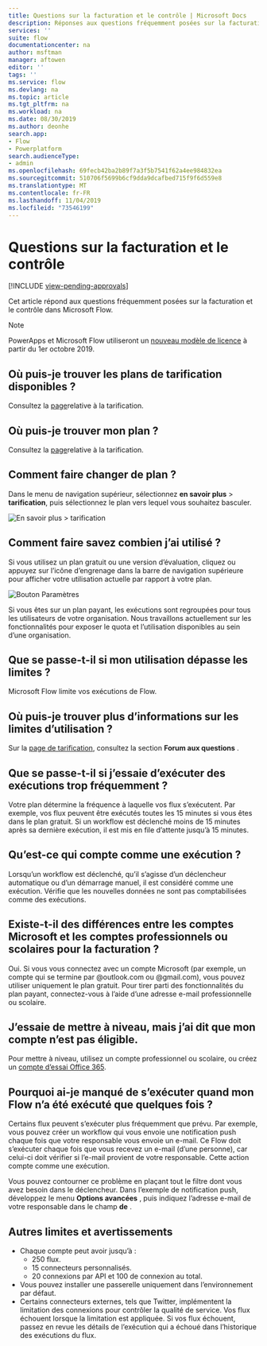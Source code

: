 ```yaml
---
title: Questions sur la facturation et le contrôle | Microsoft Docs
description: Réponses aux questions fréquemment posées sur la facturation et le contrôle des Microsoft Flow
services: ''
suite: flow
documentationcenter: na
author: msftman
manager: aftowen
editor: ''
tags: ''
ms.service: flow
ms.devlang: na
ms.topic: article
ms.tgt_pltfrm: na
ms.workload: na
ms.date: 08/30/2019
ms.author: deonhe
search.app:
- Flow
- Powerplatform
search.audienceType:
- admin
ms.openlocfilehash: 69fecb42ba2b89f7a3f5b7541f62a4ee984832ea
ms.sourcegitcommit: 510706f5699b6cf9dda9dcafbed715f9f6d559e8
ms.translationtype: MT
ms.contentlocale: fr-FR
ms.lasthandoff: 11/04/2019
ms.locfileid: "73546199"
---
```

# <a name="billing-and-metering-questions"></a>Questions sur la facturation et le contrôle
[!INCLUDE [view-pending-approvals](includes/cc-rebrand.md)]

Cet article répond aux questions fréquemment posées sur la facturation et le contrôle dans Microsoft Flow.

>[!NOTE]
> PowerApps et Microsoft Flow utiliseront un [nouveau modèle de licence](https://docs.microsoft.com/power-platform/admin/powerapps-flow-licensing-faq) à partir du 1er octobre 2019. 

## <a name="where-can-i-find-out-what-pricing-plans-are-available"></a>Où puis-je trouver les plans de tarification disponibles ?

Consultez la [page](https://flow.microsoft.com/pricing/)relative à la tarification.

## <a name="where-can-i-find-out-what-my-plan-is"></a>Où puis-je trouver mon plan ?

Consultez la [page](https://flow.microsoft.com/pricing/)relative à la tarification.

## <a name="how-do-i-switch-plans"></a>Comment faire changer de plan ?

Dans le menu de navigation supérieur, sélectionnez **en savoir plus** > **tarification**, puis sélectionnez le plan vers lequel vous souhaitez basculer.

![En savoir plus > tarification](./media/billing-questions/learn-pricing.png)

## <a name="how-do-i-know-how-much-ive-used"></a>Comment faire savez combien j’ai utilisé ?

Si vous utilisez un plan gratuit ou une version d’évaluation, cliquez ou appuyez sur l’icône d’engrenage dans la barre de navigation supérieure pour afficher votre utilisation actuelle par rapport à votre plan. 

![Bouton Paramètres](./media/billing-questions/settings.png)

Si vous êtes sur un plan payant, les exécutions sont regroupées pour tous les utilisateurs de votre organisation. Nous travaillons actuellement sur les fonctionnalités pour exposer le quota et l’utilisation disponibles au sein d’une organisation.

## <a name="what-happens-if-my-usage-exceeds-the-limits"></a>Que se passe-t-il si mon utilisation dépasse les limites ?

Microsoft Flow limite vos exécutions de Flow.

## <a name="where-can-i-find-more-information-regarding-the-usage-limits"></a>Où puis-je trouver plus d’informations sur les limites d’utilisation ?

Sur la [page de tarification](https://flow.microsoft.com/pricing/), consultez la section **Forum aux questions** .

## <a name="what-happens-if-i-try-to-execute-runs-too-frequently"></a>Que se passe-t-il si j’essaie d’exécuter des exécutions trop fréquemment ?

Votre plan détermine la fréquence à laquelle vos flux s’exécutent. Par exemple, vos flux peuvent être exécutés toutes les 15 minutes si vous êtes dans le plan gratuit. Si un workflow est déclenché moins de 15 minutes après sa dernière exécution, il est mis en file d’attente jusqu’à 15 minutes.

## <a name="what-counts-as-a-run"></a>Qu’est-ce qui compte comme une exécution ?

Lorsqu’un workflow est déclenché, qu’il s’agisse d’un déclencheur automatique ou d’un démarrage manuel, il est considéré comme une exécution. Vérifie que les nouvelles données ne sont pas comptabilisées comme des exécutions.

## <a name="are-there-differences-between-microsoft-accounts-and-work-or-school-accounts-for-billing"></a>Existe-t-il des différences entre les comptes Microsoft et les comptes professionnels ou scolaires pour la facturation ?

Oui. Si vous vous connectez avec un compte Microsoft (par exemple, un compte qui se termine par @outlook.com ou @gmail.com), vous pouvez utiliser uniquement le plan gratuit. Pour tirer parti des fonctionnalités du plan payant, connectez-vous à l’aide d’une adresse e-mail professionnelle ou scolaire.

## <a name="im-trying-to-upgrade-but-im-told-my-account-isnt-eligible"></a>J’essaie de mettre à niveau, mais j’ai dit que mon compte n’est pas éligible.

Pour mettre à niveau, utilisez un compte professionnel ou scolaire, ou créez un [compte d’essai Office 365](https://powerbi.microsoft.com/documentation/powerbi-admin-signing-up-for-power-bi-with-a-new-office-365-trial/).

## <a name="why-did-i-run-out-of-runs-when-my-flow-only-ran-a-few-times"></a>Pourquoi ai-je manqué de s’exécuter quand mon Flow n’a été exécuté que quelques fois ?

Certains flux peuvent s’exécuter plus fréquemment que prévu. Par exemple, vous pouvez créer un workflow qui vous envoie une notification push chaque fois que votre responsable vous envoie un e-mail. Ce Flow doit s’exécuter chaque fois que vous recevez un e-mail (d’une personne), car celui-ci doit vérifier si l’e-mail provient de votre responsable. Cette action compte comme une exécution.

Vous pouvez contourner ce problème en plaçant tout le filtre dont vous avez besoin dans le déclencheur. Dans l’exemple de notification push, développez le menu **Options avancées** , puis indiquez l’adresse e-mail de votre responsable dans le champ **de** .

## <a name="other-limits-and-caveats"></a>Autres limites et avertissements

* Chaque compte peut avoir jusqu’à :
  * 250 flux.
  * 15 connecteurs personnalisés.
  * 20 connexions par API et 100 de connexion au total.
* Vous pouvez installer une passerelle uniquement dans l’environnement par défaut.
* Certains connecteurs externes, tels que Twitter, implémentent la limitation des connexions pour contrôler la qualité de service. Vos flux échouent lorsque la limitation est appliquée. Si vos flux échouent, passez en revue les détails de l’exécution qui a échoué dans l’historique des exécutions du flux.
